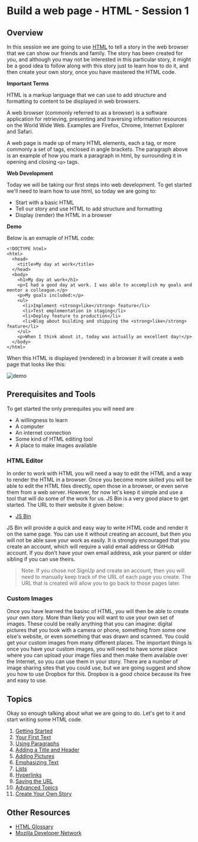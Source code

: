 # Build a web page - HTML - Session 1

## Overview

In this session we are going to use [HTML](http://en.wikipedia.org/wiki/HTML) to tell a story in the web browser that we can show our friends and family.  The story has been created for you, and although you may not be interested in this particular story, it might be a good idea to follow along with this story just to learn how to do it, and then create your own story, once you have mastered the HTML code.  

**Important Terms**

HTML is a markup language that we can use to add structure and formatting to content to be displayed in web browsers.

A web browser (commonly referred to as a browser) is a software application for retrieving, presenting and traversing information resources on the World Wide Web.  Examples are Firefox, Chrome, Internet Explorer and Safari. 

A web page is made up of many HTML elements, each a tag, or more commonly a set of tags, enclosed in angle brackets. The paragraph above is an example of how you mark a paragraph in html, by surrounding it in opening and closing `<p>` tags.

**Web Development**

Today we will be taking our first steps into web development.  To get started we'll need to learn how to use html, so today we are going to:

* Start with a basic HTML 
* Tell our story and use HTML to add structure and formatting
* Display (render) the HTML in a browser

**Demo**

Below is an exmaple of HTML code:

```
<!DOCTYPE html>
<html>
  <head>
    <title>My day at work</title>
  </head>
  <body>
    <h1>My day at work</h1>
    <p>I had a good day at work. I was able to accomplish my goals and mentor a colleague.</p>
    <p>My goals included:</p>
    <ul>
      <li>Implement <strong>like</strong> feature</li>
      <li>Test emplementation in staging</li>
      <li>Deploy feature to production</li>
      <li>Blog about building and shipping the <strong>like</strong> feature</li>
    </ul>
    <p>When I think about it, today was actually an excellent day!</p>
  </body>
</html>
```

When this HTML is displayed (rendered) in a browser it will create a web page that looks like this:

![demo](http://cl.ly/image/0e1d3b2C3y2P/content#.png)

## Prerequisites and Tools

To get started the only prerequites you will need are 

* A willingness to learn
* A computer
* An internet connection
* Some kind of HTML editing tool
* A place to make images available

### HTML Editor

In order to work with HTML you will need a way to edit the HTML and a way to render the HTML in a browser.  Once you become more skilled you will be able to edit the HTML files directly, open those in a browser, or even serve them from a web server.  However, for now let's keep it simple and use a tool that will do some of the work for us.  JS Bin is a very good place to get started. The URL to their website it given below:


* [JS Bin](http://jsbin.com/)

JS Bin will provide a quick and easy way to write HTML code and render it on the same page.  You can use it without creating an account, but then you will not be able save your work as easily.  It is strongly encouraged that you create an account, which will require a valid email address or GitHub account.  If you don't have your own email address, ask your parent or older sibling if you can use theirs.  

> Note: If you chose not SignUp and create an account, then you will need to manually keep track of the URL of each page you create.  The URL that is created will allow you to go back to those pages later.  

### Custom Images

Once you have learned the basisc of HTML, you will then be able to create your own story.  More than likely you will want to use your own set of images.  These could be really anything that you can imagine: digital pictures that you took with a camera or phone, something from some one else's website, or even something that was drawn and scanned.  You could get your custom images from many different places.  The important things is once you have your custom images, you will need to have some place where you can upload your image files and then make them available over the Internet, so you can use them in your story.  There are a number of image sharing sites that you could use, but we are going suggest and show you how to use Dropbox for this.  Dropbox is a good choice because its free and easy to use.  

## Topics

Okay so enough talking about what we are going to do.  Let's get to it and start writing some HTML code.

1. [Getting Started](https://github.com/TriValleyCoderDojo/beginner-web/tree/master/session1/01-getting_started)
2. [Your First Text](https://github.com/TriValleyCoderDojo/beginner-web/tree/master/session1/02-first_text)
3. [Using Paragraphs](https://github.com/TriValleyCoderDojo/beginner-web/tree/master/session1/03-paragraphs)
4. [Adding a Title and Header](https://github.com/TriValleyCoderDojo/beginner-web/tree/master/session1/04-title_header)
5. [Adding Pictures](https://github.com/TriValleyCoderDojo/beginner-web/tree/master/session1/05-pictures)
6. [Emphasizing Text](https://github.com/TriValleyCoderDojo/beginner-web/tree/master/session1/06-emphasis)
7. [Lists](https://github.com/TriValleyCoderDojo/beginner-web/tree/master/session1/07-lists)
8. [Hyperlinks](https://github.com/TriValleyCoderDojo/beginner-web/tree/master/session1/08-links)
9. [Saving the URL](https://github.com/TriValleyCoderDojo/beginner-web/tree/master/session1/09-save_url)
10. [Advanced Topics](https://github.com/TriValleyCoderDojo/beginner-web/tree/master/session1/10-advanced)
11. [Create Your Own Story](https://github.com/TriValleyCoderDojo/beginner-web/tree/master/session1/11-own_story)

## Other Resources

* [HTML Glossary](http://www.codecademy.com/glossary/html)
* [Mozilla Developer Network](https://developer.mozilla.org/en-US/)
